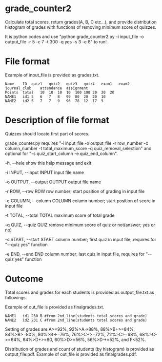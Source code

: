 # grade_counter2
Calculate total scores, return grades(A, B, C etc...), and provide distribution histogram of grades with functions of removing minimum score of quizzes.

It is python codes and use "python grade_counter2.py -i input_file -o output_file -r 5 -c 7 -t 300 -q yes -s 3 -e 8" to run!

# File format
Example of input_file is provided as grades.txt. 

	Name	ID	quiz1	quiz2	quiz3	quiz4	exam1	exam2	journal_club	attendance	assignment	
	Points	total	10	10	10	10	100	100	20	20	20	
	NAME1	id1	5	6	7	8	99	80	20	20	10	
	NAME2	id2	5	7	7	9	96	78	12	17	5	

# Description of file format
Quizzes should locate first part of scores. 

grade_counter.py requires "-i input_file -o output_file -r row_number -c column_number -t total_maximum_score -q quiz_removal_selection"
and optional for "-s quiz_start_column -e quiz_end_column". 
 
 -h, --hele   show this help message and exit
 
 -i INPUT, --input INPUT    input file name
 
 -o OUTPUT, --output OUTPUT    output file name
 
 -r ROW, --row ROW     row number; start position of grading in input file
 
 -c COLUMN, --column COLUMN   column number; start position of score in input file
 
 -t TOTAL, --total TOTAL    maximum score of total grade
 
 -q QUIZ, --quiz QUIZ    remove minimum score of quiz or not(answer; yes or no)
 
 -s START, --start START    column number; first quiz in input file, requires for "--quiz yes" function
 
 -e END, --end END    column number; last quiz in input file, requires for "--quiz yes" function


# Outcome

Total scores and grades for each students is provided as output_file.txt as followings.

Example of out_file is provided as finalgrades.txt. 

	NAME1	id1 250	B #from 2nd_line(students total scores and grade)
	NAME2	id2 231	C #from 2nd_line(students total scores and grade)

Setting of grades are A>=92%, 92%>A->88%, 88%>B+>=84%, 84%>B>=80%, 80%>B->=76%, 76%>C+>=72%, 72%>C>=68%, 68%>C->=64%, 64%>D+>=60, 60%>D>=56%, 56%>D->=52%, and F<52%.

Distribution of grades and count of students (by histogram) is provided as output_file.pdf. Example of out_file is provided as finalgrades.pdf. 


